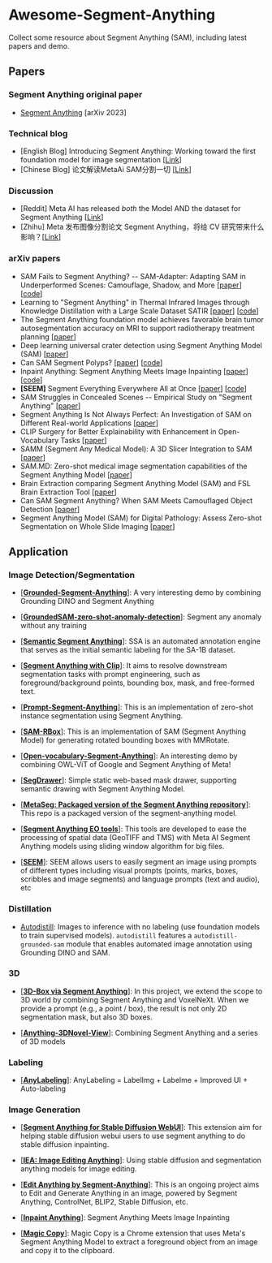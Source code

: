 # Awesome-Segment-Anything
Collect some resource about Segment Anything (SAM), including latest papers and demo.

## Papers
###  Segment Anything original paper
- [Segment Anything](https://arxiv.org/abs/2304.02643) [arXiv 2023] 

### Technical blog
- [English Blog] Introducing Segment Anything: Working toward the first foundation model for image segmentation [[Link](https://ai.facebook.com/blog/segment-anything-foundation-model-image-segmentation/)]
- [Chinese Blog] 论文解读MetaAi SAM分割一切 [[Link](https://zhuanlan.zhihu.com/p/620355474)]

### Discussion
- [Reddit] Meta AI has released *both* the Model AND the dataset for Segment Anything [[Link](https://www.reddit.com/r/singularity/comments/12cq56n/meta_ai_has_released_both_the_model_and_the/)]
- [Zhihu] Meta 发布图像分割论文 Segment Anything，将给 CV 研究带来什么影响？[[Link](https://www.zhihu.com/question/593914819)]

### arXiv papers
- SAM Fails to Segment Anything? -- SAM-Adapter: Adapting SAM in Underperformed Scenes: Camouflage, Shadow, and More [[paper](https://arxiv.org/abs/2304.09148)] [[code](https://tianrun-chen.github.io/SAM-Adaptor/)]
- Learning to "Segment Anything" in Thermal Infrared Images through Knowledge Distillation with a Large Scale Dataset SATIR [[paper](https://arxiv.org/abs/2304.07969)] [[code](https://github.com/chenjzBUAA/SATIR)]
- The Segment Anything foundation model achieves favorable brain tumor autosegmentation accuracy on MRI to support radiotherapy treatment planning [[paper](https://arxiv.org/abs/2304.07875)] 
- Deep learning universal crater detection using Segment Anything Model (SAM) [[paper](https://arxiv.org/abs/2304.07764)]
- Can SAM Segment Polyps? [[paper](https://arxiv.org/abs/2304.07583)] [[code](https://github.com/taozh2017/SAMPolyp)]
- Inpaint Anything: Segment Anything Meets Image Inpainting [[paper](https://arxiv.org/abs/2304.06790)] [[code](https://github.com/geekyutao/Inpaint-Anything)]
- **[SEEM]** Segment Everything Everywhere All at Once [[paper](https://arxiv.org/abs/2304.06718)] [[code](https://github.com/UX-Decoder/Segment-Everything-Everywhere-All-At-Once)]
- SAM Struggles in Concealed Scenes -- Empirical Study on "Segment Anything" [[paper](https://arxiv.org/abs/2304.06022)]
- Segment Anything Is Not Always Perfect: An Investigation of SAM on Different Real-world Applications [[paper](https://arxiv.org/abs/2304.05750)]
- CLIP Surgery for Better Explainability with Enhancement in Open-Vocabulary Tasks [[paper](https://arxiv.org/abs/2304.05653)]
- SAMM (Segment Any Medical Model): A 3D Slicer Integration to SAM [[paper](https://arxiv.org/abs/2304.05622)]
- SAM.MD: Zero-shot medical image segmentation capabilities of the Segment Anything Model [[paper](https://arxiv.org/abs/2304.05396)]
- Brain Extraction comparing Segment Anything Model (SAM) and FSL Brain Extraction Tool [[paper](https://arxiv.org/abs/2304.04738)]
- Can SAM Segment Anything? When SAM Meets Camouflaged Object Detection [[paper](https://arxiv.org/abs/2304.04709)]
- Segment Anything Model (SAM) for Digital Pathology: Assess Zero-shot Segmentation on Whole Slide Imaging [[paper](https://arxiv.org/abs/2304.04155)]

## Application

### Image Detection/Segmentation
- [[**Grounded-Segment-Anything**](https://github.com/IDEA-Research/Grounded-Segment-Anything)]: A very interesting demo by combining Grounding DINO and Segment Anything

- [[**GroundedSAM-zero-shot-anomaly-detection**](https://github.com/caoyunkang/GroundedSAM-zero-shot-anomaly-detection)]: Segment any anomaly without any training

- [[**Semantic Segment Anything**](https://github.com/fudan-zvg/Semantic-Segment-Anything)]: SSA is an automated annotation engine that serves as the initial semantic labeling for the SA-1B dataset.

- [[**Segment Anything with Clip**](https://github.com/Curt-Park/segment-anything-with-clip)]: It aims to resolve downstream segmentation tasks with prompt engineering, such as foreground/background points, bounding box, mask, and free-formed text.

- [[**Prompt-Segment-Anything**](https://github.com/RockeyCoss/Prompt-Segment-Anything)]: This is an implementation of zero-shot instance segmentation using Segment Anything.

- [[**SAM-RBox**](https://github.com/Li-Qingyun/sam-mmrotate)]: This is an implementation of SAM (Segment Anything Model) for generating rotated bounding boxes with MMRotate.

- [[**Open-vocabulary-Segment-Anything**](https://github.com/ngthanhtin/owlvit_segment_anything)]: An interesting demo by combining OWL-ViT of Google and Segment Anything of Meta!

- [[**SegDrawer**](https://github.com/lujiazho/SegDrawer)]: Simple static web-based mask drawer, supporting semantic drawing with Segment Anything Model.

- [[**MetaSeg: Packaged version of the Segment Anything repository**](https://github.com/kadirnar/segment-anything-video)]: This repo is a packaged version of the segment-anything model.

- [[**Segment Anything EO tools**](https://github.com/aliaksandr960/segment-anything-eo)]: This tools are developed to ease the processing of spatial data (GeoTIFF and TMS) with Meta AI Segment Anything models using sliding window algorithm for big files.

- [[**SEEM**](https://github.com/UX-Decoder/Segment-Everything-Everywhere-All-At-Once)]: SEEM allows users to easily segment an image using prompts of different types including visual prompts (points, marks, boxes, scribbles and image segments) and language prompts (text and audio), etc 

### Distillation

- [Autodistill](https://github.com/autodistill/autodistill): Images to inference with no labeling (use foundation models to train supervised models). `autodistill` features a `autodistill-grounded-sam` module that enables automated image annotation using Grounding DINO and SAM.

### 3D 
- [[**3D-Box via Segment Anything**](https://github.com/dvlab-research/3D-Box-Segment-Anything)]:  In this project, we extend the scope to 3D world by combining Segment Anything and VoxelNeXt. When we provide a prompt (e.g., a point / box), the result is not only 2D segmentation mask, but also 3D boxes.

- [[**Anything-3DNovel-View**](https://github.com/Anything-of-anything/Anything-3D)]: Combining Segment Anything and a series of 3D models

### Labeling
- [[**AnyLabeling**](https://github.com/vietanhdev/anylabeling)]: AnyLabeling = LabelImg + Labelme + Improved UI + Auto-labeling

### Image Generation
- [[**Segment Anything for Stable Diffusion WebUI**](https://github.com/continue-revolution/sd-webui-segment-anything)]: This extension aim for helping stable diffusion webui users to use segment anything to do stable diffusion inpainting.

- [[**IEA: Image Editing Anything**](https://github.com/feizc/IEA)]: Using stable diffusion and segmentation anything models for image editing.

- [[**Edit Anything by Segment-Anything**](https://github.com/sail-sg/EditAnything)]: This is an ongoing project aims to Edit and Generate Anything in an image, powered by Segment Anything, ControlNet, BLIP2, Stable Diffusion, etc.

- [[**Inpaint Anything**](https://github.com/geekyutao/Inpaint-Anything)]:  Segment Anything Meets Image Inpainting

- [[**Magic Copy**](https://github.com/kevmo314/magic-copy)]: Magic Copy is a Chrome extension that uses Meta's Segment Anything Model to extract a foreground object from an image and copy it to the clipboard.
